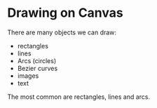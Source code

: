 # Drawing on Canvas

There are many objects we can draw:

- rectangles
- lines
- Arcs (circles)
- Bezier curves
- images
- text

The most common are rectangles, lines and arcs.

